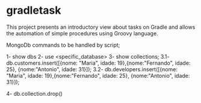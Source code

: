 # gradletask

This project presents an introductory view about tasks on Gradle and allows the automation of simple procedures using Groovy language.

MongoDb commands to be handled by script;

1- show dbs
2- use <specific_database>
3- show collections;
    3.1- db.customers.insert([{nome: "Maria", idade: 19},{nome:"Fernando", idade: 25}, {nome:"Antonio", idade: 31}]);
    3.2- db.developers.insert([{nome: "Maria", idade: 19},{nome:"Fernando", idade: 25}, {nome:"Antonio", idade: 31}]);

4- db.collection.drop()

